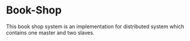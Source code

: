 # Book-Shop

This book shop system is an implementation for distributed system which contains one master and two slaves. 

